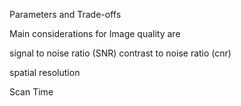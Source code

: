 Parameters and Trade-offs 

Main considerations for Image quality are 

signal to noise ratio (SNR)
contrast to noise ratio (cnr)

spatial resolution

Scan Time 

